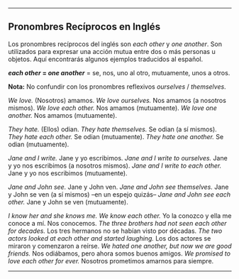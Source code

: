 
---

## Pronombres Recíprocos en Inglés

Los pronombres recíprocos del inglés son *each other* y *one another*. Son utilizados para expresar una acción mutua entre dos o más personas u objetos. Aquí encontrarás algunos ejemplos traducidos al español.

***each other* = *one another*** = se, nos, uno al otro, mutuamente, unos a otros.

**Nota:** No confundir con los pronombres reflexivos *ourselves* / *themselves*.

*We love.* (Nosotros) amamos.
*We love ourselves.* Nos amamos (a nosotros mismos).
*We love each other.* Nos amamos (mutuamente).
*We love one another.* Nos amamos (mutuamente).

*They hate.* (Ellos) odian.
*They hate themselves.* Se odian (a sí mismos).
*They hate each other.* Se odian (mutuamente).
*They hate one another.* Se odian (mutuamente).

*Jane and I write.*
Jane y yo escribimos.
*Jane and I write to ourselves.*
Jane y yo nos escribimos (a nosotros mismos).
*Jane and I write to each other.*
Jane y yo nos escribimos (mutuamente).

*Jane and John see.*
Jane y John ven.
*Jane and John see themselves.*
Jane y John se ven (a sí mismos) –en un espejo quizás–
*Jane and John see each other.*
Jane y John se ven (mutuamente).

*I know her and she knows me. We know each other.*
Yo la conozco y ella me conoce a mí. Nos conocemos.
*The three brothers had not seen each other for decades.*
Los tres hermanos no se habían visto por décadas.
*The two actors looked at each other and started laughing.*
Los dos actores se miraron y comenzaron a reírse.
*We hated one another, but now we are good friends.*
Nos odiábamos, pero ahora somos buenos amigos.
*We promised to love each other for ever.*
Nosotros prometimos amarnos para siempre.

---

